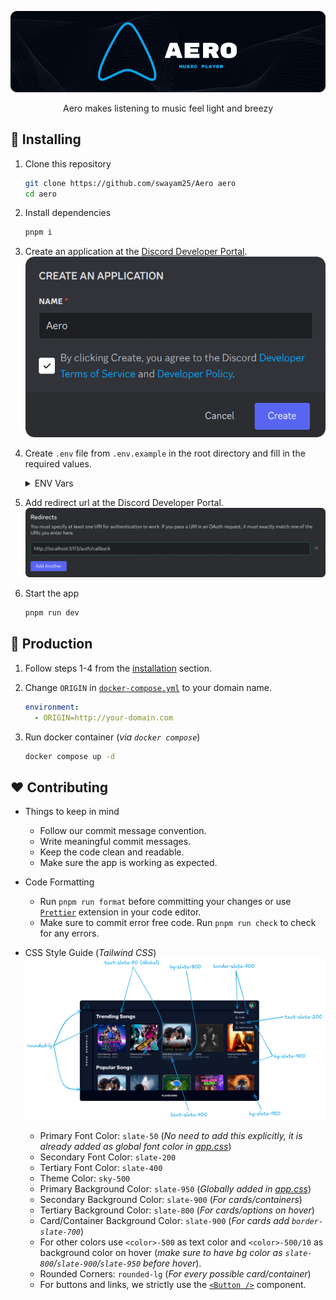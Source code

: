 <div align="center">

![Aero](./assets/banner.png)

Aero makes listening to music feel light and breezy

</div>

## 🚩 Installing

1. Clone this repository
    ```sh
    git clone https://github.com/swayam25/Aero aero
    cd aero
    ```

2. Install dependencies
    ```sh
    pnpm i
    ```

3. Create an application at the [Discord Developer Portal](https://discord.com/developers/applications).
    ![New Application](./assets/new_app.png)

4. Create `.env` file from `.env.example` in the root directory and fill in the required values.
    <details>

    <summary>ENV Vars</summary>

    - Get `DATABASE_URL` from Supabase.
        ![Supabase DB URL](./assets/db_url.png)
    - Get `VITE_SUPABASE_URL` and `VITE_SUPABASE_KEY` from Supabase API Settings.
        ![Supabase API Info](./assets/api_info.png)
    - Get `JWT_SECRET` by running the following command.
        ```sh
        pnpm run gen-secret
        ```
    - Get `DISCORD_CLIENT_ID` and `DISCORD_CLIENT_SECRET` from the Discord Developer Portal.
        ![Client Info](./assets/client_info.png)
    - Get `DISCORD_BOT_TOKEN` from the Discord Developer Portal.
        ![Bot Token](./assets/bot_token.png)

    </details>

5. Add redirect url at the Discord Developer Portal.
    ![Discord Developer Portal](./assets/redirect_url.png)

6. Start the app
    ```sh
    pnpm run dev
    ```

## 🚀 Production

1. Follow steps 1-4 from the [installation](#-installing) section.

2. Change `ORIGIN` in [`docker-compose.yml`](./docker-compose.yml) to your domain name.
    ```yml
    environment:
      - ORIGIN=http://your-domain.com
    ```

3. Run docker container (*via `docker compose`*)
    ```sh
    docker compose up -d
    ```

## ❤️ Contributing

- Things to keep in mind
    - Follow our commit message convention.
    - Write meaningful commit messages.
    - Keep the code clean and readable.
    - Make sure the app is working as expected.

- Code Formatting
    - Run `pnpm run format` before committing your changes or use [`Prettier`](https://prettier.io/) extension in your code editor.
    - Make sure to commit error free code. Run `pnpm run check` to check for any errors.

- CSS Style Guide (*Tailwind CSS*)
    ![CSS Style Guide](./assets/aero_ss.png)
    - Primary Font Color: `slate-50` (*No need to add this explicitly, it is already added as global font color in [app.css](./src/app.css)*)
    - Secondary Font Color: `slate-200`
    - Tertiary Font Color: `slate-400`
    - Theme Color: `sky-500`
    - Primary Background Color: `slate-950` (*Globally added in [app.css](./src/app.css)*)
    - Secondary Background Color: `slate-900` (*For cards/containers*)
    - Tertiary Background Color: `slate-800` (*For cards/options on hover*)
    - Card/Container Background Color: `slate-900` (*For cards add `border-slate-700`*)
    - For other colors use `<color>-500` as text color and `<color>-500/10` as background color on hover (*make sure to have bg color as `slate-800`/`slate-900`/`slate-950` before hover*).
    - Rounded Corners: `rounded-lg` (*For every possible card/container*)
    - For buttons and links, we strictly use the [`<Button />`](./src/lib/components/Button.svelte) component.